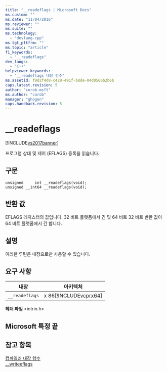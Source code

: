 ```yaml
---
title: "__readeflags | Microsoft Docs"
ms.custom: ""
ms.date: "11/04/2016"
ms.reviewer: ""
ms.suite: ""
ms.technology: 
  - "devlang-cpp"
ms.tgt_pltfrm: ""
ms.topic: "article"
f1_keywords: 
  - "__readeflags"
dev_langs: 
  - "C++"
helpviewer_keywords: 
  - "__readeflags 내장 함수"
ms.assetid: f9d2f4d8-c428-491f-b8de-04d0566b2b6b
caps.latest.revision: 5
author: "corob-msft"
ms.author: "corob"
manager: "ghogen"
caps.handback.revision: 5
---
```

# __readeflags
[!INCLUDE[vs2017banner](../assembler/inline/includes/vs2017banner.md)]

프로그램 상태 및 제어 \(EFLAGS\) 등록을 읽습니다.  
  
## 구문  
  
```  
unsigned     int __readeflags(void);  
unsigned __int64 __readeflags(void);  
```  
  
## 반환 값  
 EFLAGS 레지스터의 값입니다.  32 비트 플랫폼에서 긴 및 64 비트 32 비트 반환 값이 64 비트 플랫폼에서 긴 합니다.  
  
## 설명  
 이러한 루틴은 내장으로만 사용할 수 있습니다.  
  
## 요구 사항  
  
|내장|아키텍처|  
|--------|----------|  
|`__readeflags`|x 86[!INCLUDE[vcprx64](../assembler/inline/includes/vcprx64_md.md)]|  
  
 **헤더 파일** \<intrin.h\>  
  
## Microsoft 특정 끝  
  
## 참고 항목  
 [컴파일러 내장 함수](../intrinsics/compiler-intrinsics.md)   
 [\_\_writeeflags](../intrinsics/writeeflags.md)